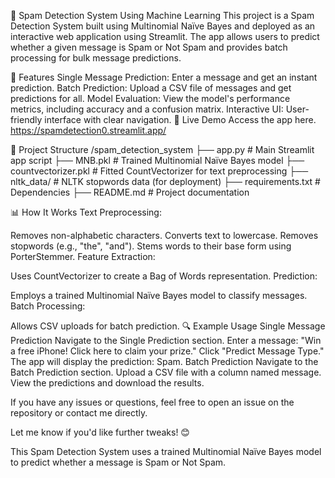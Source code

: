 📧 Spam Detection System Using Machine Learning
This project is a Spam Detection System built using Multinomial Naïve Bayes and deployed as an interactive web application using Streamlit. The app allows users to predict whether a given message is Spam or Not Spam and provides batch processing for bulk message predictions.

🌟 Features
Single Message Prediction: Enter a message and get an instant prediction.
Batch Prediction: Upload a CSV file of messages and get predictions for all.
Model Evaluation: View the model's performance metrics, including accuracy and a confusion matrix.
Interactive UI: User-friendly interface with clear navigation.
🚀 Live Demo
Access the app here.
https://spamdetection0.streamlit.app/

📂 Project Structure
/spam_detection_system
    ├── app.py                 # Main Streamlit app script
    ├── MNB.pkl                # Trained Multinomial Naïve Bayes model
    ├── countvectorizer.pkl    # Fitted CountVectorizer for text preprocessing
    ├── nltk_data/             # NLTK stopwords data (for deployment)
    ├── requirements.txt       # Dependencies
    ├── README.md              # Project documentation

📊 How It Works
Text Preprocessing:

Removes non-alphabetic characters.
Converts text to lowercase.
Removes stopwords (e.g., "the", "and").
Stems words to their base form using PorterStemmer.
Feature Extraction:

Uses CountVectorizer to create a Bag of Words representation.
Prediction:

Employs a trained Multinomial Naïve Bayes model to classify messages.
Batch Processing:

Allows CSV uploads for batch prediction.
🔍 Example Usage
Single Message Prediction
Navigate to the Single Prediction section.
Enter a message:
"Win a free iPhone! Click here to claim your prize."
Click "Predict Message Type."
The app will display the prediction: Spam.
Batch Prediction
Navigate to the Batch Prediction section.
Upload a CSV file with a column named message.
View the predictions and download the results.



If you have any issues or questions, feel free to open an issue on the repository or contact me directly.

Let me know if you'd like further tweaks! 😊

This Spam Detection System uses a trained Multinomial Naïve Bayes model to predict whether a message is Spam or Not Spam.

